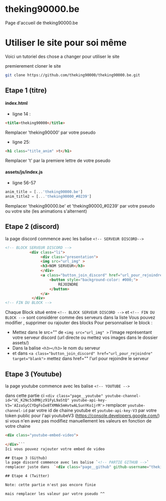 # theking90000.be
Page d'accueil de theking90000.be

# Utiliser le site pour soi même
Voici un tutoriel des chose a changer pour utiliser le site

premierement cloner le site
```bash
git clone https://github.com/theking90000/theking90000.be.git
```


## Etape 1 (titre)

#### index.html
- ligne 14 :
```html
<title>theking90000</title>
```  
Remplacer 'theking90000' par votre pseudo

- ligne 25:
```html
<h1 class="title_anim" >t</h1>
```
Remplacer 't' par la premiere lettre de votre pseudo

#### assets/js/index.js
- ligne 56-57
```js
anim_title = [...'theking90000.be']
anim_title2 = [...'theking90000_#0239']
``` 
Remplacer 'theking90000.be' et 'theking90000_#0239' par votre pseudo ou votre site 
(les animations s'alternent)

## Etape 2 (discord)
la page discord commence avec les balise `<!-- SERVEUR DISCORD-->`
```html
<!-- BLOCK SERVEUR DISCORD -->
           <div class="li">
                <div class="presentation">
                <img src="url_img" >
                <h3>NOM SERVEUR</h3>
                </div>
                <a class="button_join_discord" href="url_pour_rejoindre" target="blank">
                    <button style="background-color: #000;">
                        REJOINDRE
                    </button>
                </a>
            </div>
<!-- FIN DU BLOCK -->
```
Chaque Block situé entre `<!-- BLOCK SERVEUR DISCORD -->` et `<!-- FIN DU BLOCK -->` sont considérer comme des serveurs dans la liste
Vous pouvez modifier , supprimer ou rajouter des blocks
Pour personnaliser le block :
- Mettez dans le src="" de `<img src="url_img" >` l'image représentant votre serveur discord (url directe ou mettez vos images dans le dossier assets/)
- Dans la balise `<h3></h3>` le nom du serveur
- et dans `<a class="button_join_discord" href="url_pour_rejoindre" target="blank">` mettez dans href="" l'url pour rejoindre le serveur 

## Etape 3 (Youtube)
la page youtube commence avec les balise `<!-- YOUTUBE -->`

dans cette partie ci `<div class="page__youtube" youtube-channel-id="UC_K2Nc53dMNjz91FyL9aStQ" youtube-api-key-V3='AIzaSyCCYDgFoIe8TXMNk5mHvtwALSunYKo1jrM'>`
remplacer `youtube-channel-id` par votre id de chaine youtube et `youtube-api-key-V3` par votre token public pour l'api youtubeV3 (https://console.developers.google.com/) si vous n'en avez pas modifiez manuellement les valeurs en fonction de votre chaine

```html
<div class="youtube-embed-video">
  
</div>```
Ici vous pouvez rajouter votre embed de video

## Etape 3 (Github)
la page discord commence avec les balise `<!-- PARTIE GITHUB -->`
remplacer juste dans  `<div class="page__github" github-username="theking90000" >` github-username="" votre par votre pseudo github

## Etape 4 (Twitter)

Note: cette partie n'est pas encore finie

mais remplacer les valeur par votre pseudo ^^
